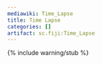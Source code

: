 ```yaml
---
mediawiki: Time_Lapse
title: Time Lapse
categories: []
artifact: sc.fiji:Time_Lapse
---
```


{% include warning/stub %}



